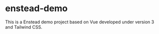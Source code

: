 # enstead-demo
This is a  Enstead demo project based on Vue developed under version 3 and Tailwind CSS.
